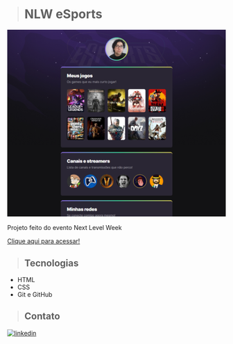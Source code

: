 ># NLW eSports

![Preview](/.github/Preview.png)

Projeto feito do evento Next Level Week

[Clique aqui para acessar!](https://andersoncarvalhol.github.io/nlw/)

>## Tecnologias

- HTML
- CSS
- Git e GitHub

>## Contato

[<img aling="center" alt="linkedin" src="https://img.shields.io/badge/LinkedIn-0077B5?style=for-the-badge&logo=linkedin&logoColor=white" target="_blank">](https://www.linkedin.com/in/anderson-carvalho-b1640421a/)